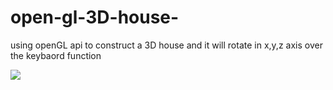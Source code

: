 # open-gl-3D-house-
using openGL api to construct a 3D house and it will rotate in x,y,z axis over the keybaord function

![](https://github.com/nishanb/open-gl-3D-house-/blob/master/Screenshot%20from%202018-04-19%2023-10-28.png)
